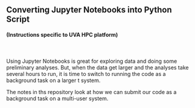 ## Converting Jupyter Notebooks into Python Script
#### (Instructions specific to UVA HPC platform)
<br>
<br>
Using Jupyter Notebooks is great for exploring data and doing some preliminary analyses.  But, when the data get larger and the analyses take several hours to run, it is time to switch to running the code as a background task on a larger t system.

The notes in ths repository look at how we can submit our code as a background task on a multi-user system.
